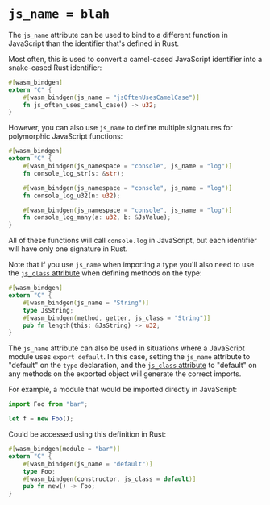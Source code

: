 # `js_name = blah`

The `js_name` attribute can be used to bind to a different function in
JavaScript than the identifier that's defined in Rust.

Most often, this is used to convert a camel-cased JavaScript identifier into a
snake-cased Rust identifier:

```rust
#[wasm_bindgen]
extern "C" {
    #[wasm_bindgen(js_name = "jsOftenUsesCamelCase")]
    fn js_often_uses_camel_case() -> u32;
}
```

However, you can also use `js_name` to define multiple signatures for
polymorphic JavaScript functions:

```rust
#[wasm_bindgen]
extern "C" {
    #[wasm_bindgen(js_namespace = "console", js_name = "log")]
    fn console_log_str(s: &str);

    #[wasm_bindgen(js_namespace = "console", js_name = "log")]
    fn console_log_u32(n: u32);

    #[wasm_bindgen(js_namespace = "console", js_name = "log")]
    fn console_log_many(a: u32, b: &JsValue);
}
```

All of these functions will call `console.log` in JavaScript, but each
identifier will have only one signature in Rust.

Note that if you use `js_name` when importing a type you'll also need to use the
[`js_class` attribute][jsclass] when defining methods on the type:

```rust
#[wasm_bindgen]
extern "C" {
    #[wasm_bindgen(js_name = "String")]
    type JsString;
    #[wasm_bindgen(method, getter, js_class = "String")]
    pub fn length(this: &JsString) -> u32;
}
```

The `js_name` attribute can also be used in situations where a JavaScript module uses 
`export default`. In this case, setting the `js_name` attribute to "default" on the 
`type` declaration, and the [`js_class` attribute][jsclass] to "default" on any methods 
on the exported object will generate the correct imports.


For example, a module that would be imported directly in JavaScript:

```javascript
import Foo from "bar";

let f = new Foo();
```

Could be accessed using this definition in Rust:

```rust
#[wasm_bindgen(module = "bar")]
extern "C" {
    #[wasm_bindgen(js_name = "default")]
    type Foo;
    #[wasm_bindgen(constructor, js_class = default)]
    pub fn new() -> Foo;
}
```

[jsclass]: js_class.html
